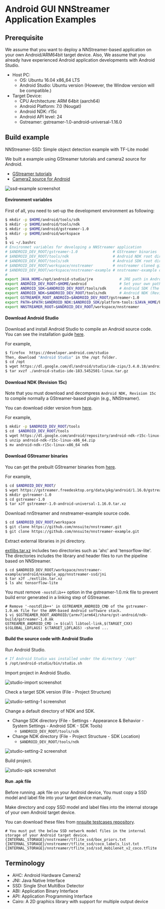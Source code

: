 # Android GUI NNStreamer Application Examples

## Prerequisite

We assume that you want to deploy a NNStreamer-based application on your own Android/ARM64bit target device.
Also, We assume that you already have experienced Android application developments with Android Studio.

 * Host PC:
   * OS: Ubuntu 16.04 x86_64 LTS
   * Android Studio: Ubuntu version (However, the Window version will be compatible.)
 * Target Device:
   * CPU Architecture: ARM 64bit (aarch64)
   * Android Platform: 7.0 (Nougat)
   * Android NDK: r15c
   * Android API level: 24
   * Gstreamer: gstreamer-1.0-android-universal-1.16.0

## Build example

NNStreamer-SSD: Simple object detection example with TF-Lite model

We built a example using GStreamer tutorials and camera2 source for Android.
- [GStreamer tutorials](https://gitlab.freedesktop.org/gstreamer/gst-docs/)
- [Camera2 source for Android](https://justinjoy9to5.blogspot.com/2017/10/gstreamer-camera-2-source-for-android.html)

![ssd-example screenshot](screenshot/screenshot_ssd.jpg)

#### Environment variables

First of all, you need to set-up the development environment as following:
```bash
$ mkdir -p $HOME/android/tools/sdk
$ mkdir -p $HOME/android/tools/ndk
$ mkdir -p $HOME/android/gstreamer-1.0
$ mkdir -p $HOME/android/workspace
$
$ vi ~/.bashrc
# Environmet variables for developing a NNStreamer application
# $ANDROID_DEV_ROOT/gstreamer-1.0                # GStreamer binaries
# $ANDROID_DEV_ROOT/tools/ndk                    # Android NDK root directory
# $ANDROID_DEV_ROOT/tools/sdk                    # Android SDK root directory (default location: $HOME/Android/Sdk)
# $ANDROID_DEV_ROOT/workspace/nnstreamer         # nnstreamer cloned git repository
# $ANDROID_DEV_ROOT/workspace/nnstreamer-example # nnstreamer-example cloned git repository
#
export JAVA_HOME=/opt/android-studio/jre            # JRE path in Android Studio
export ANDROID_DEV_ROOT=$HOME/android               # Set your own path (The default path will be "$HOME/Android".)
export ANDROID_SDK=$ANDROID_DEV_ROOT/tools/sdk      # Android SDK (The default path will be "$HOME/Android/Sdk".)
export ANDROID_NDK=$ANDROID_DEV_ROOT/tools/ndk      # Android NDK (Revision 15c)
export GSTREAMER_ROOT_ANDROID=$ANDROID_DEV_ROOT/gstreamer-1.0
export PATH=$PATH:$ANDROID_NDK:$ANDROID_SDK/platform-tools:$JAVA_HOME/bin
export NNSTREAMER_ROOT=$ANDROID_DEV_ROOT/workspace/nnstreamer
```

#### Download Android Studio

Download and install Android Studio to compile an Android source code.
You can see the installation guide [here](https://developer.android.com/studio/install).

For example,
```bash
$ firefox  https://developer.android.com/studio
Then, download "Android Studio" in the /opt folder.
$ cd /opt
$ wget https://dl.google.com/dl/android/studio/ide-zips/3.4.0.18/android-studio-ide-183.5452501-linux.tar.gz
$ tar xvzf ./android-studio-ide-183.5452501-linux.tar.gz
```

#### Download NDK (Revision 15c)

Note that you must download and decompress ```Android NDK, Revision 15c``` to compile normally a GStreamer-based plugin (e.g., NNStreamer).

You can download older version from [here](https://developer.android.com/ndk/downloads/older_releases.html).

For example,
```bash
$ mkdir -p $ANDROID_DEV_ROOT/tools
$ cd  $ANDROID_DEV_ROOT/tools
$ wget https://dl.google.com/android/repository/android-ndk-r15c-linux-x86_64.zip
$ unzip android-ndk-r15c-linux-x86_64.zip
$ mv android-ndk-r15c-linux-x86_64 ndk
```

#### Download GStreamer binaries

You can get the prebuilt GStreamer binaries from [here](https://gstreamer.freedesktop.org/data/pkg/android/).

For example,
```bash
$ cd $ANDROID_DEV_ROOT/
$ wget https://gstreamer.freedesktop.org/data/pkg/android/1.16.0/gstreamer-1.0-android-universal-1.16.0.tar.xz
$ mkdir gstreamer-1.0
$ cd gstreamer-1.0
$ tar xJf gstreamer-1.0-android-universal-1.16.0.tar.xz
```

Download nnStreamer and nnstreamer-example source code.

```bash
$ cd $ANDROID_DEV_ROOT/workspace
$ git clone https://github.com/nnsuite/nnstreamer.git
$ git clone https://github.com/nnsuite/nnstreamer-example.git
```

Extract external libraries in jni directory.

[extlibs.tar.xz](nnstreamer-ssd/jni/extlibs.tar.xz) includes two directories such as 'ahc' and 'tensorflow-lite'.
The directories includes the library and header files to run the pipeline based on NNStreamer.

```
$ cd $ANDROID_DEV_ROOT/workspace/nnstreamer-example/android/example_app/nnstreamer-ssd/jni
$ tar xJf ./extlibs.tar.xz
$ ls ahc tensorflow-lite
```

You must remove ```-nostdlib++``` option in the gstreamer-1.0.mk file to prevent build error generated in a linking step of GStreamer.

```
# Remove '-nostdlib++' in GSTREAMER_ANDROID_CMD of the gstreamer-1.0.mk file for the ARM-based Android software stack.
$ vi $GSTREAMER_ROOT_ANDROID/{armv7|arm64}/share/gst-android/ndk-build/gstreamer-1.0.mk
GSTREAMER_ANDROID_CMD := $(call libtool-link,$(TARGET_CXX) $(GLOBAL_LDFLAGS) $(TARGET_LDFLAGS) -shared ...
```

#### Build the source code with Android Studio

Run Android Studio.

```bash
# If Android Studio was installed under the directory '/opt'
$ /opt/android-studio/bin/studio.sh
```

Import project in Android Studio.

![studio-import screenshot](screenshot/screenshot_studio_import_project.png)

Check a target SDK version (File - Project Structure)

![studio-setting-1 screenshot](screenshot/screenshot_studio_setting_1.png)

Change a default directory of NDK and SDK.
- Change SDK directory (File - Settings - Appearance & Behavior - System Settings - Android SDK - SDK Tools)
  - ```$ANDROID_DEV_ROOT/tools/sdk```
- Change NDK directory (File - Project Structure - SDK Location)
  - ```$ANDROID_DEV_ROOT/tools/ndk```

![studio-setting-2 screenshot](screenshot/screenshot_studio_setting_2.png)

Build project.

![studio-apk screenshot](screenshot/screenshot_studio_apk.png)

#### Run .apk file

Before running .apk file on your Android device, You must copy a SSD model and label file into your target device manually.

Make directory and copy SSD model and label files into the internal storage of your own Android target device.

You can download these files from [nnsuite testcases repository](https://github.com/nnsuite/testcases/tree/master/DeepLearningModels/tensorflow-lite/ssd_mobilenet_v2_coco).

```
# You must put the below SSD network model files in the internal storage of your Android target device.
{INTERNAL_STORAGE}/nnstreamer/tflite_ssd/box_priors.txt
{INTERNAL_STORAGE}/nnstreamer/tflite_ssd/coco_labels_list.txt
{INTERNAL_STORAGE}/nnstreamer/tflite_ssd/ssd_mobilenet_v2_coco.tflite

```

## Terminology
* AHC: Android Hardware Camera2
* JNI: Java Native Interface
* SSD: Single Shot MultiBox Detector
* ABI: Application Binary Interface
* API: Application Programming Interface
* Cairo: A 2D graphics library with support for multiple output device
